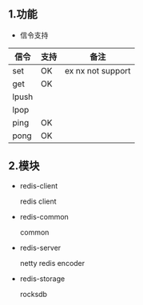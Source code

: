 ## 1.功能

* 信令支持

信令  | 支持 | 备注
-----|-----|-----
set  | OK  | ex nx not support
get  | OK  |
lpush |   |
lpop  |    |
ping | OK  |
pong | OK  |

## 2.模块

* redis-client

  redis client

* redis-common

  common

* redis-server

  netty redis encoder

* redis-storage

  rocksdb 

